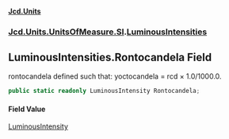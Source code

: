 #### [Jcd.Units](index 'index')
### [Jcd.Units.UnitsOfMeasure.SI](Jcd.Units.UnitsOfMeasure.SI 'Jcd.Units.UnitsOfMeasure.SI').[LuminousIntensities](LuminousIntensities 'Jcd.Units.UnitsOfMeasure.SI.LuminousIntensities')

## LuminousIntensities.Rontocandela Field

rontocandela defined such that: yoctocandela = rcd × 1.0/1000.0.

```csharp
public static readonly LuminousIntensity Rontocandela;
```

#### Field Value
[LuminousIntensity](LuminousIntensity 'Jcd.Units.UnitTypes.LuminousIntensity')